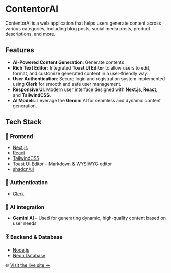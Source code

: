 # ContentorAI

ContentorAI is a web application that helps users generate content across various categories, including blog posts, social media posts, product descriptions, and more.

## Features
- **AI-Powered Content Generation**: Generate contents
- **Rich Text Editor**: Integrated **Toast UI Editor** to allow users to edit, format, and customize generated content in a user-friendly way.
- **User Authentication**: Secure login and registration system implemented using **Clerk** for smooth and safe user management.
- **Responsive UI**: Modern user interface designed with **Next.js**, **React**, and **TailwindCSS**.
- **AI Models**: Leverage the **Gemini** AI for seamless and dynamic content generation.

##  Tech Stack

### 🔷 Frontend
- [Next.js](https://nextjs.org/)
- [React](https://reactjs.org/) 
- [TailwindCSS](https://tailwindcss.com/) 
- [Toast UI Editor](https://ui.toast.com/tui-editor) – Markdown & WYSIWYG editor
- [shadcn/ui](https://ui.shadcn.com/) 

### 🔐 Authentication
- [Clerk](https://clerk.dev/)

### 🧠 AI Integration
- **Gemini AI** – Used for generating dynamic, high-quality content based on user needs

### 🗄️ Backend & Database
- [Node.js](https://nodejs.org/) 
- [Neon Database](https://neon.tech/) 

🌐 [Visit the live site →](https://contentorai.vercel.app/)

